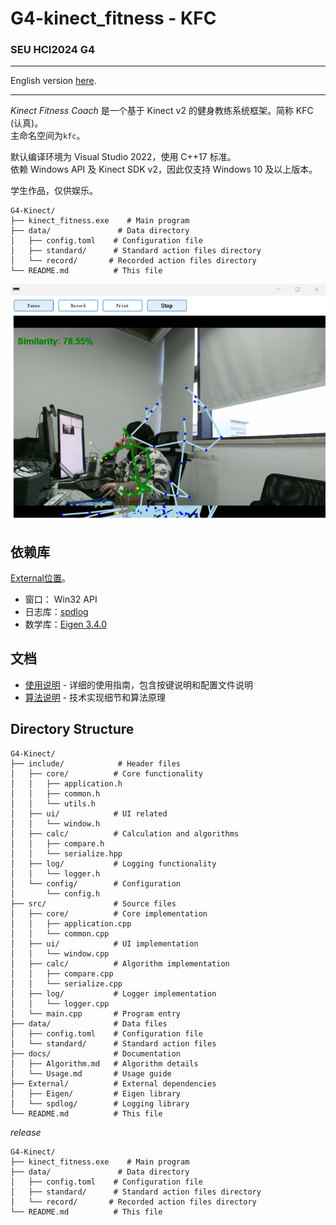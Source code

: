 # G4-kinect_fitness - KFC
### SEU HCI2024 G4 

---

English version <a href="README_en.md">here</a>.

---

*Kinect Fitness Coach* 是一个基于 Kinect v2 的健身教练系统框架。简称 KFC (认真)。  
主命名空间为`kfc`。

默认编译环境为 Visual Studio 2022，使用 C++17 标准。  
依赖 Windows API 及 Kinect SDK v2，因此仅支持 Windows 10 及以上版本。

学生作品，仅供娱乐。

```
G4-Kinect/
├── kinect_fitness.exe    # Main program
├── data/               # Data directory
│   ├── config.toml    # Configuration file
│   ├── standard/      # Standard action files directory
│   └── record/       # Recorded action files directory
└── README.md          # This file
```

![Kinect](docs/images/me.png)

依赖库
---

<a href="External/README.md">External位置</a>。

- 窗口：  Win32 API
- 日志库：[spdlog](https://github.com/gabime/spdlog)
- 数学库：[Eigen 3.4.0](https://eigen.tuxfamily.org/index.php?title=Main_Page)

## 文档

- [使用说明](docs/Usage.md) - 详细的使用指南，包含按键说明和配置文件说明
- [算法说明](docs/Algorithm.md) - 技术实现细节和算法原理

## Directory Structure

```
G4-Kinect/
├── include/            # Header files
│   ├── core/          # Core functionality
│   │   ├── application.h
│   │   ├── common.h
│   │   └── utils.h
│   ├── ui/            # UI related
│   │   └── window.h
│   ├── calc/          # Calculation and algorithms
│   │   ├── compare.h
│   │   └── serialize.hpp
│   ├── log/           # Logging functionality
│   │   └── logger.h
│   └── config/        # Configuration
│       └── config.h
├── src/               # Source files
│   ├── core/          # Core implementation
│   │   ├── application.cpp
│   │   └── common.cpp
│   ├── ui/            # UI implementation
│   │   └── window.cpp
│   ├── calc/          # Algorithm implementation
│   │   ├── compare.cpp
│   │   └── serialize.cpp
│   ├── log/           # Logger implementation
│   │   └── logger.cpp
│   └── main.cpp       # Program entry
├── data/              # Data files
│   ├── config.toml    # Configuration file
│   └── standard/      # Standard action files
├── docs/              # Documentation
│   ├── Algorithm.md   # Algorithm details
│   └── Usage.md       # Usage guide
├── External/          # External dependencies
│   ├── Eigen/         # Eigen library
│   └── spdlog/        # Logging library
└── README.md          # This file
```

*release*

```
G4-Kinect/
├── kinect_fitness.exe    # Main program
├── data/               # Data directory
│   ├── config.toml    # Configuration file
│   ├── standard/      # Standard action files directory
│   └── record/       # Recorded action files directory
└── README.md          # This file
```








